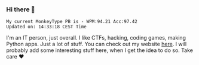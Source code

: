 ### Hi there 👋
<!-- PB START -->
```
My current MonkeyType PB is - WPM:94.21 Acc:97.42
Updated on: 14:33:18 CEST Time
```
<!-- PB END -->
I'm an IT person, just overall. I like CTFs, hacking, coding games, making Python apps. Just a lot of stuff.
You can check out my website [here](https://skill3472.github.io/).
I will probably add some interesting stuff here, when I get the idea to do so. Take care ❤️
